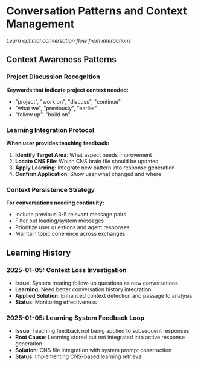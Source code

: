 # Conversation Patterns and Context Management
*Learn optimal conversation flow from interactions*

## Context Awareness Patterns

### **Project Discussion Recognition**
**Keywords that indicate project context needed:**
- "project", "work on", "discuss", "continue"
- "what we", "previously", "earlier"
- "follow up", "build on"

### **Learning Integration Protocol**
**When user provides teaching feedback:**
1. **Identify Target Area**: What aspect needs improvement
2. **Locate CNS File**: Which CNS brain file should be updated
3. **Apply Learning**: Integrate new pattern into response generation
4. **Confirm Application**: Show user what changed and where

### **Context Persistence Strategy**
**For conversations needing continuity:**
- Include previous 3-5 relevant message pairs
- Filter out loading/system messages
- Prioritize user questions and agent responses
- Maintain topic coherence across exchanges

## Learning History

### **2025-01-05: Context Loss Investigation**
- **Issue**: System treating follow-up questions as new conversations
- **Learning**: Need better conversation history integration
- **Applied Solution**: Enhanced context detection and passage to analysis
- **Status**: Monitoring effectiveness

### **2025-01-05: Learning System Feedback Loop**
- **Issue**: Teaching feedback not being applied to subsequent responses
- **Root Cause**: Learning stored but not integrated into active response generation
- **Solution**: CNS file integration with system prompt construction
- **Status**: Implementing CNS-based learning retrieval
